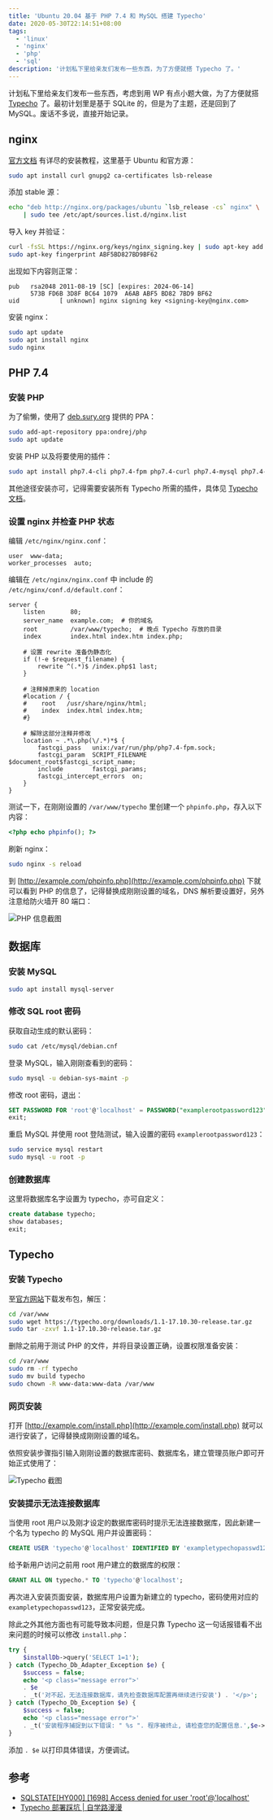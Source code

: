```yaml
---
title: 'Ubuntu 20.04 基于 PHP 7.4 和 MySQL 搭建 Typecho'
date: 2020-05-30T22:14:51+08:00
tags:
  - 'linux'
  - 'nginx'
  - 'php'
  - 'sql'
description: '计划私下里给亲友们发布一些东西，为了方便就搭 Typecho 了。'
---
```


计划私下里给亲友们发布一些东西，考虑到用 WP 有点小题大做，为了方便就搭 [Typecho](https://typecho.org/) 了。最初计划里是基于 SQLite 的，但是为了主题，还是回到了 MySQL。废话不多说，直接开始记录。

<!--more-->

## nginx

[官方文档](https://nginx.org/en/docs/install.html) 有详尽的安装教程，这里基于 Ubuntu 和官方源：

```bash
sudo apt install curl gnupg2 ca-certificates lsb-release
```

添加 stable 源：

```bash
echo "deb http://nginx.org/packages/ubuntu `lsb_release -cs` nginx" \
    | sudo tee /etc/apt/sources.list.d/nginx.list
```

导入 key 并验证：

```bash
curl -fsSL https://nginx.org/keys/nginx_signing.key | sudo apt-key add -
sudo apt-key fingerprint ABF5BD827BD9BF62
```

出现如下内容则正常：

```
pub   rsa2048 2011-08-19 [SC] [expires: 2024-06-14]
      573B FD6B 3D8F BC64 1079  A6AB ABF5 BD82 7BD9 BF62
uid           [ unknown] nginx signing key <signing-key@nginx.com>
```

安装 nginx：

```bash
sudo apt update
sudo apt install nginx
sudo nginx
```

## PHP 7.4

### 安装 PHP

为了偷懒，使用了 [deb.sury.org](https://deb.sury.org/) 提供的 PPA：

```bash
sudo add-apt-repository ppa:ondrej/php
sudo apt update
```

安装 PHP 以及将要使用的插件：

```bash
sudo apt install php7.4-cli php7.4-fpm php7.4-curl php7.4-mysql php7.4-gd php7.4-xml php7.4-mbstring php7.4-zip
```

其他途径安装亦可，记得需要安装所有 Typecho 所需的插件，具体见 [Typecho 文档](https://docs.typecho.org/install)。

### 设置 nginx 并检查 PHP 状态

编辑 `/etc/nginx/nginx.conf`：

```nginx
user  www-data;
worker_processes  auto;
```

编辑在 `/etc/nginx/nginx.conf` 中 include 的 `/etc/nginx/conf.d/default.conf`：

```nginx
server {
    listen       80;
    server_name  example.com;  # 你的域名
    root         /var/www/typecho;  # 晚点 Typecho 存放的目录
    index        index.html index.htm index.php;

    # 设置 rewrite 准备伪静态化
    if (!-e $request_filename) {
        rewrite ^(.*)$ /index.php$1 last;
    }

    # 注释掉原来的 location
    #location / {
    #    root   /usr/share/nginx/html;
    #    index  index.html index.htm;
    #}

    # 解除这部分注释并修改
    location ~ .*\.php(\/.*)*$ {
        fastcgi_pass   unix:/var/run/php/php7.4-fpm.sock;
        fastcgi_param  SCRIPT_FILENAME  $document_root$fastcgi_script_name;
        include        fastcgi_params;
        fastcgi_intercept_errors  on;
    }
}
```

测试一下，在刚刚设置的 `/var/www/typecho` 里创建一个 `phpinfo.php`，存入以下内容：

```php
<?php echo phpinfo(); ?>
```

刷新 nginx：

```bash
sudo nginx -s reload
```

到 [http://example.com/phpinfo.php](http://example.com/phpinfo.php) 下就可以看到 PHP 的信息了，记得替换成刚刚设置的域名，DNS 解析要设置好，另外注意给防火墙开 80 端口：

![PHP 信息截图](/img/typecho-with-nginx-und-mysql/20200530233816.png)

## 数据库

### 安装 MySQL

```bash
sudo apt install mysql-server
```

### 修改 SQL root 密码

获取自动生成的默认密码：

```bash
sudo cat /etc/mysql/debian.cnf
```

登录 MySQL，输入刚刚查看到的密码：

```bash
sudo mysql -u debian-sys-maint -p
```

修改 root 密码，退出：

```sql
SET PASSWORD FOR 'root'@'localhost' = PASSWORD("examplerootpassword123");
exit;
```

重启 MySQL 并使用 root 登陆测试，输入设置的密码 `examplerootpassword123`：

```bash
sudo service mysql restart
sudo mysql -u root -p
```

### 创建数据库

这里将数据库名字设置为 typecho，亦可自定义：

```sql
create database typecho;
show databases;
exit;
```

## Typecho

### 安装 Typecho

至[官方网站](https://typecho.org/download)下载发布包，解压：

```bash
cd /var/www
sudo wget https://typecho.org/downloads/1.1-17.10.30-release.tar.gz
sudo tar -zxvf 1.1-17.10.30-release.tar.gz
```

删除之前用于测试 PHP 的文件，并将目录设置正确，设置权限准备安装：

```bash
cd /var/www
sudo rm -rf typecho
sudo mv build typecho
sudo chown -R www-data:www-data /var/www
```

### 网页安装

打开 [http://example.com/install.php](http://example.com/install.php) 就可以进行安装了，记得替换成刚刚设置的域名。

依照安装步骤指引输入刚刚设置的数据库密码、数据库名，建立管理员账户即可开始正式使用了：

![Typecho 截图](/img/typecho-with-nginx-und-mysql/20200531005625.png)

### 安装提示无法连接数据库

当使用 root 用户以及刚才设定的数据库密码时提示无法连接数据库，因此新建一个名为 typecho 的 MySQL 用户并设置密码：

```sql
CREATE USER 'typecho'@'localhost' IDENTIFIED BY 'exampletypechopasswd123';
```

给予新用户访问之前用 root 用户建立的数据库的权限：

```sql
GRANT ALL ON typecho.* TO 'typecho'@'localhost';
```

再次进入安装页面安装，数据库用户设置为新建立的 typecho，密码使用对应的 `exampletypechopasswd123`，正常安装完成。

除此之外其他方面也有可能导致本问题，但是只靠 Typecho 这一句话报错看不出来问题的时候可以修改 `install.php`：

```php
try {
    $installDb->query('SELECT 1=1');
} catch (Typecho_Db_Adapter_Exception $e) {
    $success = false;
    echo '<p class="message error">'
    . $e
    . _t('对不起，无法连接数据库，请先检查数据库配置再继续进行安装') . '</p>';
} catch (Typecho_Db_Exception $e) {
    $success = false;
    echo '<p class="message error">'
    . _t('安装程序捕捉到以下错误: " %s ". 程序被终止, 请检查您的配置信息.',$e->getMessage()) . '</p>';
}
```

添加 `. $e` 以打印具体错误，方便调试。

## 参考

- [SQLSTATE[HY000] [1698] Access denied for user 'root'@'localhost'](https://stackoverflow.com/questions/36864206/sqlstatehy000-1698-access-denied-for-user-rootlocalhost)
- [Typecho 部署踩坑 | 自学路漫漫](https://blog.fxcdev.com/archives/14.html)

